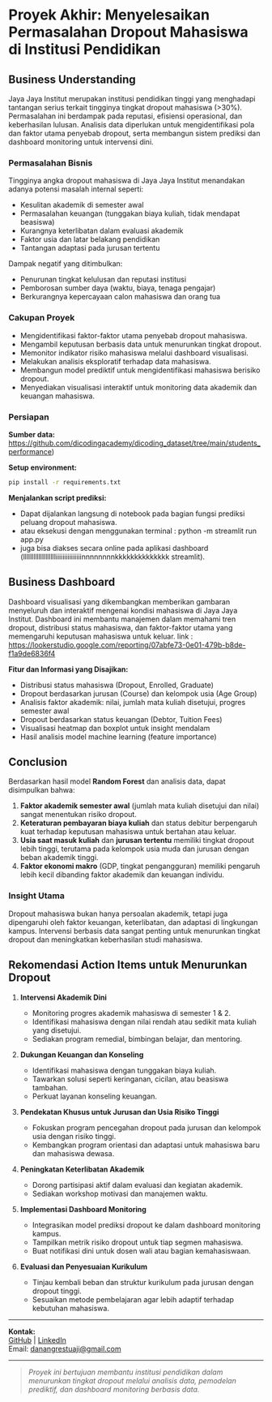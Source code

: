 # Proyek Akhir: Menyelesaikan Permasalahan Dropout Mahasiswa di Institusi Pendidikan

## Business Understanding

Jaya Jaya Institut merupakan institusi pendidikan tinggi yang menghadapi tantangan serius terkait tingginya tingkat dropout mahasiswa (>30%). Permasalahan ini berdampak pada reputasi, efisiensi operasional, dan keberhasilan lulusan. Analisis data diperlukan untuk mengidentifikasi pola dan faktor utama penyebab dropout, serta membangun sistem prediksi dan dashboard monitoring untuk intervensi dini.

### Permasalahan Bisnis

Tingginya angka dropout mahasiswa di Jaya Jaya Institut menandakan adanya potensi masalah internal seperti:
- Kesulitan akademik di semester awal
- Permasalahan keuangan (tunggakan biaya kuliah, tidak mendapat beasiswa)
- Kurangnya keterlibatan dalam evaluasi akademik
- Faktor usia dan latar belakang pendidikan
- Tantangan adaptasi pada jurusan tertentu

Dampak negatif yang ditimbulkan:
- Penurunan tingkat kelulusan dan reputasi institusi
- Pemborosan sumber daya (waktu, biaya, tenaga pengajar)
- Berkurangnya kepercayaan calon mahasiswa dan orang tua

### Cakupan Proyek

- Mengidentifikasi faktor-faktor utama penyebab dropout mahasiswa.
- Mengambil keputusan berbasis data untuk menurunkan tingkat dropout.
- Memonitor indikator risiko mahasiswa melalui dashboard visualisasi.
- Melakukan analisis eksploratif terhadap data mahasiswa.
- Membangun model prediktif untuk mengidentifikasi mahasiswa berisiko dropout.
- Menyediakan visualisasi interaktif untuk monitoring data akademik dan keuangan mahasiswa.

### Persiapan

**Sumber data:** https://github.com/dicodingacademy/dicoding_dataset/tree/main/students_performance)

**Setup environment:**
```bash
pip install -r requirements.txt
```

**Menjalankan script prediksi:**
- Dapat dijalankan langsung di notebook pada bagian fungsi prediksi peluang dropout mahasiswa.
- atau eksekusi dengan menggunakan terminal : python -m streamlit run app.py
- juga bisa diakses secara online pada aplikasi dashboard (llllllllllllllllllliiiiiiiiiiiiiiinnnnnnnnkkkkkkkkkkkkkk streamlit).

## Business Dashboard

Dashboard visualisasi yang dikembangkan memberikan gambaran menyeluruh dan interaktif mengenai kondisi mahasiswa di Jaya Jaya Institut. Dashboard ini membantu manajemen dalam memahami tren dropout, distribusi status mahasiswa, dan faktor-faktor utama yang memengaruhi keputusan mahasiswa untuk keluar.
link : https://lookerstudio.google.com/reporting/07abfe73-0e01-479b-b8de-f1a9de6836f4 


**Fitur dan Informasi yang Disajikan:**
- Distribusi status mahasiswa (Dropout, Enrolled, Graduate)
- Dropout berdasarkan jurusan (Course) dan kelompok usia (Age Group)
- Analisis faktor akademik: nilai, jumlah mata kuliah disetujui, progres semester awal
- Dropout berdasarkan status keuangan (Debtor, Tuition Fees)
- Visualisasi heatmap dan boxplot untuk insight mendalam
- Hasil analisis model machine learning (feature importance)

## Conclusion

Berdasarkan hasil model **Random Forest** dan analisis data, dapat disimpulkan bahwa:
1. **Faktor akademik semester awal** (jumlah mata kuliah disetujui dan nilai) sangat menentukan risiko dropout.
2. **Keteraturan pembayaran biaya kuliah** dan status debitur berpengaruh kuat terhadap keputusan mahasiswa untuk bertahan atau keluar.
3. **Usia saat masuk kuliah** dan **jurusan tertentu** memiliki tingkat dropout lebih tinggi, terutama pada kelompok usia muda dan jurusan dengan beban akademik tinggi.
4. **Faktor ekonomi makro** (GDP, tingkat pengangguran) memiliki pengaruh lebih kecil dibanding faktor akademik dan keuangan individu.

### Insight Utama

Dropout mahasiswa bukan hanya persoalan akademik, tetapi juga dipengaruhi oleh faktor keuangan, keterlibatan, dan adaptasi di lingkungan kampus. Intervensi berbasis data sangat penting untuk menurunkan tingkat dropout dan meningkatkan keberhasilan studi mahasiswa.

## Rekomendasi Action Items untuk Menurunkan Dropout

1. **Intervensi Akademik Dini**
    - Monitoring progres akademik mahasiswa di semester 1 & 2.
    - Identifikasi mahasiswa dengan nilai rendah atau sedikit mata kuliah yang disetujui.
    - Sediakan program remedial, bimbingan belajar, dan mentoring.

2. **Dukungan Keuangan dan Konseling**
    - Identifikasi mahasiswa dengan tunggakan biaya kuliah.
    - Tawarkan solusi seperti keringanan, cicilan, atau beasiswa tambahan.
    - Perkuat layanan konseling keuangan.

3. **Pendekatan Khusus untuk Jurusan dan Usia Risiko Tinggi**
    - Fokuskan program pencegahan dropout pada jurusan dan kelompok usia dengan risiko tinggi.
    - Kembangkan program orientasi dan adaptasi untuk mahasiswa baru dan mahasiswa dewasa.

4. **Peningkatan Keterlibatan Akademik**
    - Dorong partisipasi aktif dalam evaluasi dan kegiatan akademik.
    - Sediakan workshop motivasi dan manajemen waktu.

5. **Implementasi Dashboard Monitoring**
    - Integrasikan model prediksi dropout ke dalam dashboard monitoring kampus.
    - Tampilkan metrik risiko dropout untuk tiap segmen mahasiswa.
    - Buat notifikasi dini untuk dosen wali atau bagian kemahasiswaan.

6. **Evaluasi dan Penyesuaian Kurikulum**
    - Tinjau kembali beban dan struktur kurikulum pada jurusan dengan dropout tinggi.
    - Sesuaikan metode pembelajaran agar lebih adaptif terhadap kebutuhan mahasiswa.

---

**Kontak:**  
[GitHub](https://github.com/Profdara) | [LinkedIn](https://www.linkedin.com/in/profdara)  
Email: danangrestuaji@gmail.com

---

> *Proyek ini bertujuan membantu institusi pendidikan dalam menurunkan tingkat dropout melalui analisis data, pemodelan prediktif, dan dashboard monitoring berbasis data.*